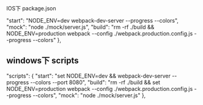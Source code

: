 IOS下 package.json

"start": "NODE_ENV=dev webpack-dev-server --progress --colors",
  "mock": "node ./mock/server.js",
  "build": "rm -rf ./build && NODE_ENV=production webpack --config ./webpack.production.config.js --progress --colors"
},

## windows下 scripts

"scripts": {
  "start": "set NODE_ENV=dev && webpack-dev-server --progress --colors --port 8080",
  "build": "rm -rf ./build && set NODE_ENV=production webpack --config ./webpack.production.config.js --progress --colors",
  "mock": "node ./mock/server.js"
},